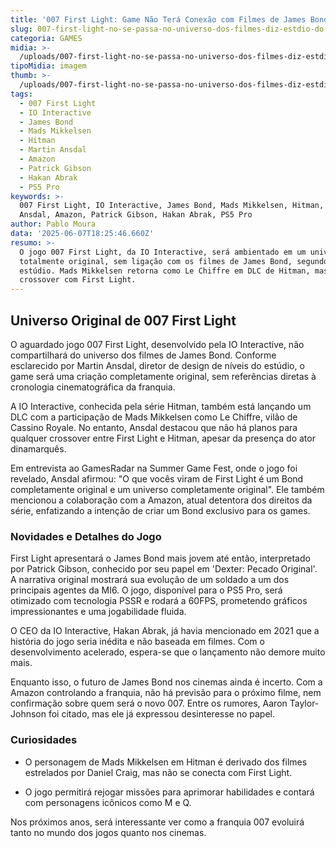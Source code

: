 ```yaml
---
title: '007 First Light: Game Não Terá Conexão com Filmes de James Bond'
slug: 007-first-light-no-se-passa-no-universo-dos-filmes-diz-estdio-do-game
categoria: GAMES
midia: >-
  /uploads/007-first-light-no-se-passa-no-universo-dos-filmes-diz-estdio-do-game-thumb.jpg
tipoMidia: imagem
thumb: >-
  /uploads/007-first-light-no-se-passa-no-universo-dos-filmes-diz-estdio-do-game-thumb.jpg
tags:
  - 007 First Light
  - IO Interactive
  - James Bond
  - Mads Mikkelsen
  - Hitman
  - Martin Ansdal
  - Amazon
  - Patrick Gibson
  - Hakan Abrak
  - PS5 Pro
keywords: >-
  007 First Light, IO Interactive, James Bond, Mads Mikkelsen, Hitman, Martin
  Ansdal, Amazon, Patrick Gibson, Hakan Abrak, PS5 Pro
author: Pablo Moura
data: '2025-06-07T18:25:46.660Z'
resumo: >-
  O jogo 007 First Light, da IO Interactive, será ambientado em um universo
  totalmente original, sem ligação com os filmes de James Bond, segundo o
  estúdio. Mads Mikkelsen retorna como Le Chiffre em DLC de Hitman, mas sem
  crossover com First Light.
---
```


## Universo Original de 007 First Light

O aguardado jogo 007 First Light, desenvolvido pela IO Interactive, não compartilhará do universo dos filmes de James Bond. Conforme esclarecido por Martin Ansdal, diretor de design de níveis do estúdio, o game será uma criação completamente original, sem referências diretas à cronologia cinematográfica da franquia.

A IO Interactive, conhecida pela série Hitman, também está lançando um DLC com a participação de Mads Mikkelsen como Le Chiffre, vilão de Cassino Royale. No entanto, Ansdal destacou que não há planos para qualquer crossover entre First Light e Hitman, apesar da presença do ator dinamarquês.

Em entrevista ao GamesRadar na Summer Game Fest, onde o jogo foi revelado, Ansdal afirmou: "O que vocês viram de First Light é um Bond completamente original e um universo completamente original". Ele também mencionou a colaboração com a Amazon, atual detentora dos direitos da série, enfatizando a intenção de criar um Bond exclusivo para os games.

### Novidades e Detalhes do Jogo

First Light apresentará o James Bond mais jovem até então, interpretado por Patrick Gibson, conhecido por seu papel em 'Dexter: Pecado Original'. A narrativa original mostrará sua evolução de um soldado a um dos principais agentes da MI6. O jogo, disponível para o PS5 Pro, será otimizado com tecnologia PSSR e rodará a 60FPS, prometendo gráficos impressionantes e uma jogabilidade fluida.

O CEO da IO Interactive, Hakan Abrak, já havia mencionado em 2021 que a história do jogo seria inédita e não baseada em filmes. Com o desenvolvimento acelerado, espera-se que o lançamento não demore muito mais.

Enquanto isso, o futuro de James Bond nos cinemas ainda é incerto. Com a Amazon controlando a franquia, não há previsão para o próximo filme, nem confirmação sobre quem será o novo 007. Entre os rumores, Aaron Taylor-Johnson foi citado, mas ele já expressou desinteresse no papel.

### Curiosidades

- O personagem de Mads Mikkelsen em Hitman é derivado dos filmes estrelados por Daniel Craig, mas não se conecta com First Light.

- O jogo permitirá rejogar missões para aprimorar habilidades e contará com personagens icônicos como M e Q.

Nos próximos anos, será interessante ver como a franquia 007 evoluirá tanto no mundo dos jogos quanto nos cinemas.

